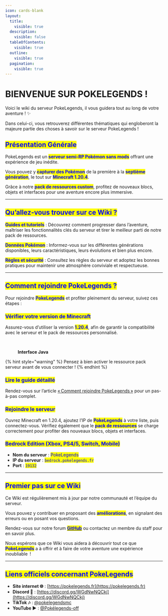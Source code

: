 ```yaml
---
icon: cards-blank
layout:
  title:
    visible: true
  description:
    visible: false
  tableOfContents:
    visible: true
  outline:
    visible: true
  pagination:
    visible: true
---
```


# BIENVENUE SUR POKELEGENDS !

Voici le wiki du serveur PokeLegends, il vous guidera tout au long de votre aventure ! ✨

Dans celui-ci, vous retrouverez différentes thématiques qui engloberont la majeure partie des choses à savoir sur le serveur PokeLegends !

## <mark style="color:blue;">Présentation Générale</mark>

PokeLegends est un <mark style="color:blue;">**serveur semi-RP Pokémon sans mods**</mark> offrant une expérience de jeu inédite.&#x20;

Vous pouvez y <mark style="color:blue;">**capturer des Pokémon**</mark> de la première à la <mark style="color:blue;">**septième génération**</mark>, le tout sur <mark style="color:blue;">**Minecraft 1.20.4**</mark>.&#x20;

Grâce à notre <mark style="color:blue;">**pack de ressources custom**</mark>, profitez de nouveaux blocs, objets et interfaces pour une aventure encore plus immersive.

***

## <mark style="color:blue;">Qu’allez-vous trouver sur ce Wiki ?</mark>

<mark style="color:blue;">**Guides et tutoriels**</mark> : Découvrez comment progresser dans l’aventure, maîtriser les fonctionnalités clés du serveur et tirer le meilleur parti de notre pack de ressources.

<mark style="color:blue;">**Données Pokémon**</mark> : Informez-vous sur les différentes générations disponibles, leurs caractéristiques, leurs évolutions et bien plus encore.

<mark style="color:blue;">**Règles et sécurité**</mark> : Consultez les règles du serveur et adoptez les bonnes pratiques pour maintenir une atmosphère conviviale et respectueuse.

***

## <mark style="color:blue;">Comment rejoindre PokeLegends ?</mark>

Pour rejoindre <mark style="color:blue;">**PokeLegends**</mark> et profiter pleinement du serveur, suivez ces étapes :&#x20;

### <mark style="color:blue;">**Vérifier votre version de Minecraft**</mark>

Assurez-vous d’utiliser la version <mark style="color:blue;">**1.20.4**</mark>, afin de garantir la compatibilité avec le serveur et le pack de ressources personnalisé.

<figure><img src=".gitbook/assets/Capture d’écran 2025-02-19 à 12.17.34.png" alt=""><figcaption><p><strong>Interface Java</strong></p></figcaption></figure>

{% hint style="warning" %}
Pensez à bien activer le ressource pack serveur avant de vous connecter !
{% endhint %}

### <mark style="color:blue;">Lire le guide détaillé</mark>

Rendez-vous sur l’article [« Comment rejoindre PokeLegends »](https://pokelegends.fr/blog/comment-rejoindre-pokelegends) pour un pas-à-pas complet.&#x20;

### <mark style="color:blue;">Rejoindre le serveur</mark>&#x20;

Ouvrez Minecraft en 1.20.4, ajoutez l’IP de <mark style="color:blue;">**PokeLegends**</mark> à votre liste, puis connectez-vous. Vérifiez également que le <mark style="color:blue;">**pack de ressources**</mark> se charge correctement pour profiter des nouveaux blocs, objets et interfaces.

### <mark style="color:blue;">B</mark><mark style="color:blue;">**edrock Edition (Xbox, PS4/5, Switch, Mobile)**</mark>

* **Nom du serveur** : <mark style="color:blue;">PokeLegends</mark>
* **IP du serveur** : <mark style="color:blue;">`bedrock.pokelegends.fr`</mark>
* **Port** : <mark style="color:blue;">`19132`</mark>

***

## <mark style="color:blue;">Premier pas sur ce Wiki</mark>

Ce Wiki est régulièrement mis à jour par notre communauté et l’équipe du serveur.&#x20;

Vous pouvez y contribuer en proposant des <mark style="color:blue;">**améliorations**</mark>, en signalant des erreurs ou en posant vos questions.&#x20;

Rendez-vous sur notre forum [<mark style="color:blue;">**GitHub**</mark>](https://github.com/Rivrs-OSS/wiki-pokelegend) ou contactez un membre du staff pour en savoir plus.

Nous espérons que ce Wiki vous aidera à découvrir tout ce que <mark style="color:blue;">**PokeLegends**</mark> a à offrir et à faire de votre aventure une expérience inoubliable  !

***

## <mark style="color:blue;">Liens officiels concernant PokeLegends</mark>

* **Site internet 🌐** : [https://pokelegends.fr](https://pokelegends.fr)
* **Discord 💬** : [https://discord.gg/WGdNwNQCkj](https://discord.gg/WGdNwNQCkj)
* **TikTok 🎶** : [@pokelegendsmc](https://www.tiktok.com/@pokelegendsmc)
* **YouTube ▶️** : [@Pokélegends-off](https://www.youtube.com/@Pok%C3%A9legends-off)
